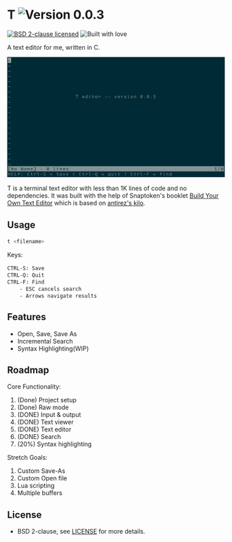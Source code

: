 # T ![Version 0.0.3](https://img.shields.io/badge/Version-0.0.3-green.svg)

[![BSD 2-clause licensed](https://img.shields.io/badge/license-BSD-blue.svg)](/LICENSE)
![Built with love](https://img.shields.io/badge/built%20with-%E2%9D%A4-FF8080.svg)

A text editor for me, written in C. 

![Screenshot of T editor's welcome message](/t.png)

T is a terminal text editor with less than 1K lines of code and no dependencies. It was built with the help of Snaptoken's booklet [Build Your Own Text Editor][snaptoken] which is based on [antirez's kilo][antirez].

## Usage

```bash
t <filename>
```

Keys:

```
CTRL-S: Save
CTRL-Q: Quit
CTRL-F: Find
	- ESC cancels search
	- Arrows navigate results
```

## Features

- Open, Save, Save As
- Incremental Search
- Syntax Highlighting(WIP)

## Roadmap

Core Functionality:

1. (Done) Project setup
1. (Done) Raw mode
1. (DONE) Input & output
1. (DONE) Text viewer
1. (DONE) Text editor
1. (DONE) Search
1. (20%) Syntax highlighting

Stretch Goals:

1. Custom Save-As
1. Custom Open file
1. Lua scripting
1. Multiple buffers

[snaptoken]: http://viewsourcecode.org/snaptoken/kilo/index.html
[antirez]: http://antirez.com/news/108

## License

- BSD 2-clause, see [LICENSE](/LICENSE) for more details.

